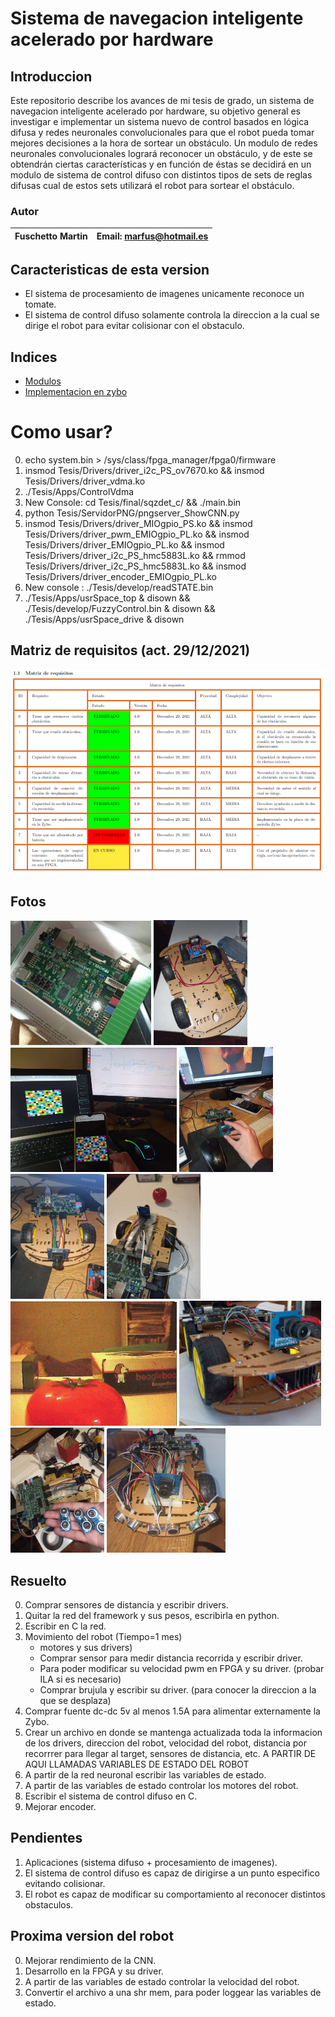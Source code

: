 # Sistema de navegacion inteligente acelerado por hardware

## Introduccion 

Este repositorio describe los avances de mi tesis de grado, un sistema de navegacion inteligente acelerado por hardware, su objetivo general es investigar e implementar un sistema nuevo de control basados en lógica difusa y redes neuronales convolucionales para que el robot pueda tomar mejores decisiones a la hora de sortear un obstáculo. Un modulo de redes neuronales convolucionales logrará reconocer un obstáculo, y de este se obtendrán ciertas características y en función de éstas se decidirá en un modulo de sistema de control difuso con distintos tipos de sets de reglas difusas cual de estos sets utilizará el robot para sortear el obstáculo.

### Autor

| Fuschetto Martin         | Email: <marfus@hotmail.es>
|:-------------------------:|:-------------------------:

## Caracteristicas de esta version

* El sistema de procesamiento de imagenes unicamente reconoce un tomate.
* El sistema de control difuso solamente controla la direccion a la cual se dirige el robot para evitar colisionar con el obstaculo.

## Indices

* [Modulos](https://github.com/Fuschetto97/Tesis/tree/main/Modulos)
* [Implementacion en zybo](https://github.com/Fuschetto97/Tesis/tree/main/Petalinux_Projects)

# Como usar?

0) echo system.bin > /sys/class/fpga_manager/fpga0/firmware
1) insmod Tesis/Drivers/driver_i2c_PS_ov7670.ko && insmod Tesis/Drivers/driver_vdma.ko
2) ./Tesis/Apps/ControlVdma 
3) New Console: cd Tesis/final/sqzdet_c/ && ./main.bin 
4) python Tesis/ServidorPNG/pngserver_ShowCNN.py
5) insmod Tesis/Drivers/driver_MIOgpio_PS.ko && insmod Tesis/Drivers/driver_pwm_EMIOgpio_PL.ko && insmod Tesis/Drivers/driver_EMIOgpio_PL.ko && insmod Tesis/Drivers/driver_i2c_PS_hmc5883L.ko && rmmod Tesis/Drivers/driver_i2c_PS_hmc5883L.ko && insmod Tesis/Drivers/driver_encoder_EMIOgpio_PL.ko
7) New console : ./Tesis/develop/readSTATE.bin
6) ./Tesis/Apps/usrSpace_top & disown && ./Tesis/develop/FuzzyControl.bin & disown && ./Tesis/Apps/usrSpace_drive & disown

## Matriz de requisitos (act. 29/12/2021)

<img src=./imagenes/matriz.png scale=0.5 alt="Hardware" />

## Fotos

<p float="left">
    <img src="./imagenes/state0.jpeg" width="225" />
    <img src="./imagenes/state1.jpeg" width="150" />
    <img src="./imagenes/state2.jpeg" width="266" />
    <img src="./imagenes/state3.jpeg" width="150" /> 
    <img src="./imagenes/state4.jpeg" width="150" />
    <img src="./imagenes/state5.jpeg" width="150" />
    <img src="./imagenes/state6.jpeg" width="266" />
    <img src="./imagenes/state7.jpeg" width="227" />
    <img src="./imagenes/state8.jpeg" width="150" />
    <img src="./imagenes/state9.jpeg" width="190" />
</p>

## Resuelto

0) Comprar sensores de distancia y escribir drivers.
1) Quitar la red del framework y sus pesos, escribirla en python.
2) Escribir en C la red.
3) Movimiento del robot (Tiempo=1 mes)
    * motores y sus drivers) 
    * Comprar sensor para medir distancia recorrida y escribir driver.
    * Para poder modificar su velocidad pwm en FPGA y su driver. (probar ILA si es necesario)
    * Comprar brujula y escribir su driver. (para conocer la direccion a la que se desplaza)
4) Comprar fuente dc-dc 5v al menos 1.5A para alimentar externamente la Zybo.
5) Crear un archivo en donde se mantenga actualizada toda la informacion de los drivers, direccion del robot, velocidad del robot, distancia por recorrrer para llegar al target, sensores de distancia, etc. A PARTIR DE AQUI LLAMADAS VARIABLES DE ESTADO DEL ROBOT
6) A partir de la red neuronal escribir las variables de estado.
7) A partir de las variables de estado controlar los motores del robot.
8) Escribir el sistema de control difuso en C.
9) Mejorar encoder.

## Pendientes 

1) Aplicaciones (sistema difuso + procesamiento de imagenes).
2) El sistema de control difuso es capaz de dirigirse a un punto especifico evitando colisionar.
3) El robot es capaz de modificar su comportamiento al reconocer distintos obstaculos.

## Proxima version del robot

0) Mejorar rendimiento de la CNN.
1) Desarrollo en la FPGA y su driver.
2) A partir de las variables de estado controlar la velocidad del robot.
3) Convertir el archivo a una shr mem, para poder loggear las variables de estado.